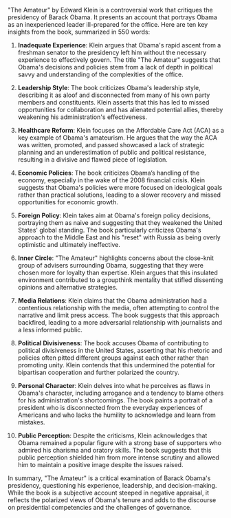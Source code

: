 "The Amateur" by Edward Klein is a controversial work that critiques the presidency of Barack Obama. It presents an account that portrays Obama as an inexperienced leader ill-prepared for the office. Here are ten key insights from the book, summarized in 550 words:

1. **Inadequate Experience**: Klein argues that Obama's rapid ascent from a freshman senator to the presidency left him without the necessary experience to effectively govern. The title "The Amateur" suggests that Obama's decisions and policies stem from a lack of depth in political savvy and understanding of the complexities of the office.

2. **Leadership Style**: The book criticizes Obama's leadership style, describing it as aloof and disconnected from many of his own party members and constituents. Klein asserts that this has led to missed opportunities for collaboration and has alienated potential allies, thereby weakening his administration's effectiveness.

3. **Healthcare Reform**: Klein focuses on the Affordable Care Act (ACA) as a key example of Obama's amateurism. He argues that the way the ACA was written, promoted, and passed showcased a lack of strategic planning and an underestimation of public and political resistance, resulting in a divisive and flawed piece of legislation.

4. **Economic Policies**: The book criticizes Obama’s handling of the economy, especially in the wake of the 2008 financial crisis. Klein suggests that Obama's policies were more focused on ideological goals rather than practical solutions, leading to a slower recovery and missed opportunities for economic growth.

5. **Foreign Policy**: Klein takes aim at Obama's foreign policy decisions, portraying them as naive and suggesting that they weakened the United States' global standing. The book particularly criticizes Obama's approach to the Middle East and his "reset" with Russia as being overly optimistic and ultimately ineffective.

6. **Inner Circle**: "The Amateur" highlights concerns about the close-knit group of advisers surrounding Obama, suggesting that they were chosen more for loyalty than expertise. Klein argues that this insulated environment contributed to a groupthink mentality that stifled dissenting opinions and alternative strategies.

7. **Media Relations**: Klein claims that the Obama administration had a contentious relationship with the media, often attempting to control the narrative and limit press access. The book suggests that this approach backfired, leading to a more adversarial relationship with journalists and a less informed public.

8. **Political Divisiveness**: The book accuses Obama of contributing to political divisiveness in the United States, asserting that his rhetoric and policies often pitted different groups against each other rather than promoting unity. Klein contends that this undermined the potential for bipartisan cooperation and further polarized the country.

9. **Personal Character**: Klein delves into what he perceives as flaws in Obama's character, including arrogance and a tendency to blame others for his administration's shortcomings. The book paints a portrait of a president who is disconnected from the everyday experiences of Americans and who lacks the humility to acknowledge and learn from mistakes.

10. **Public Perception**: Despite the criticisms, Klein acknowledges that Obama remained a popular figure with a strong base of supporters who admired his charisma and oratory skills. The book suggests that this public perception shielded him from more intense scrutiny and allowed him to maintain a positive image despite the issues raised.

In summary, "The Amateur" is a critical examination of Barack Obama's presidency, questioning his experience, leadership, and decision-making. While the book is a subjective account steeped in negative appraisal, it reflects the polarized views of Obama's tenure and adds to the discourse on presidential competencies and the challenges of governance.